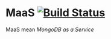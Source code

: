 # MaaS [![Build Status](https://travis-ci.org/BugBusterSWE/MaaS.svg?branch=master)](https://travis-ci.org/BugBusterSWE/MaaS)
MaaS mean _MongoDB as a Service_

